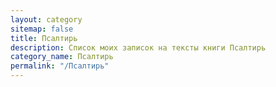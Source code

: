 ```yaml
---
layout: category
sitemap: false
title: Псалтирь
description: Список моих записок на тексты книги Псалтирь
category_name: Псалтирь
permalink: "/Псалтирь"
---
```


